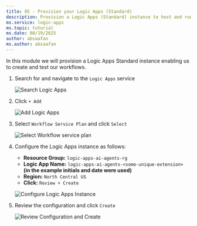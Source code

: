 ```yaml
---
title: 05 - Provision your Logic Apps (Standard)
description: Provision a Logic Apps (Standard) instance to host and run agent workflows.
ms.service: logic-apps
ms.topic: tutorial
ms.date: 08/19/2025
author: absaafan
ms.author: absaafan
---
```


In this module we will provision a Logic Apps Standard instance enabling us to create and test our workflows.

1. Search for and navigate to the `Logic Apps` service

    ![Search Logic Apps](./images/05_01_search_logic_apps.png "search logic apps")

1. Click `+ Add`

    ![Add Logic Apps](./images/05_02_add_logic_apps.png "add logic apps")

1. Select `Workflow Service Plan` and click `Select`

    ![Select Workflow service plan](./images/05_03_select_workflow_service_plan.png "select workflow service plan")

1. Configure the Logic Apps instance as follows:

    - **Resource Group:** `logic-apps-ai-agents-rg`
    - **Logic App Name:** `logic-apps-ai-agents-<some-unique-extension>` **(in the example initials and date were used)**
    - **Region:** `North Central US`
    - **Click:** `Review + Create`
    
    ![Configure Logic Apps Instance](./images/05_04_configure_logic_apps_instance.png "configure logic apps instance")


1. Review the configuration and click `Create`

    ![Review Configuration and Create](./images/05_05_review_create_logic_apps_instance.png "review configuration and create")    

